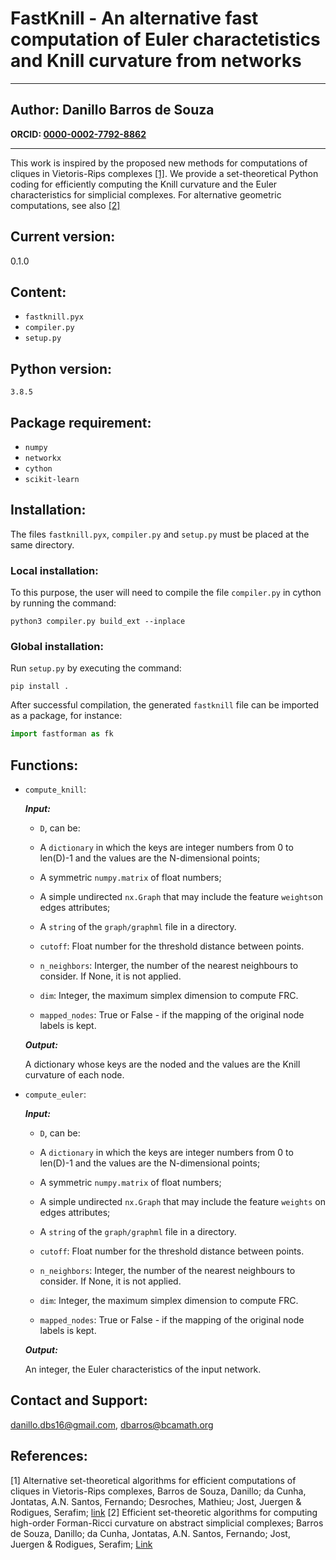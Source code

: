 # FastKnill - An alternative fast computation of Euler charactetistics and Knill curvature from networks

***
   **Author:** Danillo Barros de Souza
   -- 
   **ORCID: [0000-0002-7792-8862](https://orcid.org/0000-0002-7762-8862)**

***
This work is inspired by the proposed new methods for computations of cliques in Vietoris-Rips complexes [[1]](https://arxiv.org/abs/2502.14593). We provide a set-theoretical Python coding for efficiently computing the Knill curvature and the Euler characteristics for simplicial complexes. For alternative geometric computations, see also [[2]](https://github.com/danillodbs16/fastforman)

## Current version:
  0.1.0


## Content:

- `fastknill.pyx`
- `compiler.py`
- `setup.py`

## Python version: 
    3.8.5
## Package requirement:

- `numpy`
- `networkx`
- `cython`
- `scikit-learn`


## Installation:

The files `fastknill.pyx`, `compiler.py` and `setup.py` must be placed at the same directory.

 ### Local installation:
To this purpose, the user will need to compile the file `compiler.py` in cython by running the command:

```
python3 compiler.py build_ext --inplace
```

### Global installation:

Run `setup.py` by executing the command:

```
pip install .
```

After successful compilation, the generated `fastknill` file can be imported as a package, for instance:

```python
import fastforman as fk
```
## Functions:

- ``compute_knill``:

  ***Input:*** 
        
    - `D`, can be:
     - A `dictionary` in which the keys are integer numbers from 0 to len(D)-1 and the values are the N-dimensional points;

     - A symmetric `numpy.matrix` of float numbers;

     - A simple undirected `nx.Graph` that may include the feature `weights`on edges attributes;
     
     - A `string` of the `graph/graphml` file in a directory.

    - `cutoff`: Float number for the threshold distance between points.
    - `n_neighbors`: Interger, the number of the nearest neighbours to consider. If None, it is not applied.
    - `dim`: Integer, the maximum simplex dimension to compute FRC.
    - `mapped_nodes`: True or False - if the mapping of the original node labels is kept.
   
    
   ***Output:*** 
     
   A dictionary whose keys are the noded and the values are the Knill curvature of each node.
    
- ``compute_euler``:

  ***Input:*** 
        
    - `D`, can be:
     - A `dictionary` in which the keys are integer numbers from 0 to len(D)-1 and the values are the N-dimensional points;

     - A symmetric `numpy.matrix` of float numbers;

     - A simple undirected `nx.Graph` that may include the feature `weights` on edges attributes;
     
     - A `string` of the `graph/graphml` file in a directory.

    - `cutoff`: Float number for the threshold distance between points.
    - `n_neighbors`: Integer, the number of the nearest neighbours to consider. If None, it is not applied.
    - `dim`: Integer, the maximum simplex dimension to compute FRC.
    - `mapped_nodes`: True or False - if the mapping of the original node labels is kept.
   
    
   ***Output:*** 
     
   An integer, the Euler characteristics of the input network.
    

## Contact and Support:

danillo.dbs16@gmail.com, dbarros@bcamath.org

## References: 

[1] Alternative set-theoretical algorithms for efficient computations of cliques in Vietoris-Rips complexes, Barros de Souza, Danillo; da Cunha, Jontatas, A.N. Santos, Fernando; Desroches, Mathieu; Jost, Juergen & Rodigues, Serafim; [link](https://arxiv.org/abs/2502.14593)
[2] Efficient set-theoretic algorithms for computing high-order Forman-Ricci curvature on abstract simplicial complexes; Barros de Souza, Danillo; da Cunha, Jontatas, A.N. Santos, Fernando; Jost, Juergen & Rodigues, Serafim; [Link](https://royalsocietypublishing.org/doi/10.1098/rspa.2024.0364)

